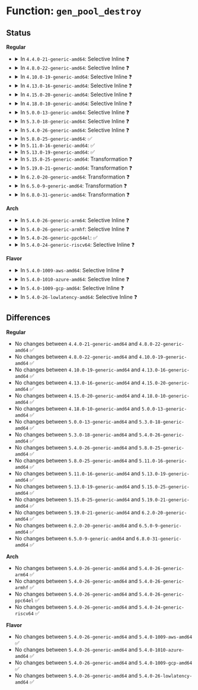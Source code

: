 # Function: <code>gen_pool_destroy</code>

## Status
<b>Regular</b>
<ul>
<li>
<details>
<summary>In <code>4.4.0-21-generic-amd64</code>: Selective Inline ❓</summary>

```c
void gen_pool_destroy(struct gen_pool * pool)
```

```json
{
  "name": "gen_pool_destroy",
  "collision_type": "Unique Global",
  "inline_type": "Selective",
  "funcs": [
    {
      "addr": 18446744071583069168,
      "name": "gen_pool_destroy",
      "external": true,
      "loc": "lib/genalloc.c:239",
      "file": "lib/genalloc.c",
      "inline": "not declared, inlined",
      "caller_inline": [],
      "caller_func": [
        "arch/x86/kernel/cpu/mcheck/mce-genpool.c:mce_gen_pool_init",
        "lib/genalloc.c:devm_gen_pool_release",
        "drivers/acpi/apei/ghes.c:ghes_estatus_pool_exit"
      ]
    }
  ],
  "symbols": [
    {
      "addr": 18446744071583069168,
      "name": "gen_pool_destroy",
      "section": ".text",
      "bind": "STB_GLOBAL",
      "size": 186
    }
  ]
}
```
</details>
</li>
<li>
<details>
<summary>In <code>4.8.0-22-generic-amd64</code>: Selective Inline ❓</summary>

```c
void gen_pool_destroy(struct gen_pool * pool)
```

```json
{
  "name": "gen_pool_destroy",
  "collision_type": "Unique Global",
  "inline_type": "Selective",
  "funcs": [
    {
      "addr": 18446744071583363648,
      "name": "gen_pool_destroy",
      "external": true,
      "loc": "lib/genalloc.c:239",
      "file": "lib/genalloc.c",
      "inline": "not declared, inlined",
      "caller_inline": [],
      "caller_func": [
        "arch/x86/kernel/cpu/mcheck/mce-genpool.c:mce_gen_pool_init",
        "lib/genalloc.c:devm_gen_pool_release"
      ]
    }
  ],
  "symbols": [
    {
      "addr": 18446744071583363648,
      "name": "gen_pool_destroy",
      "section": ".text",
      "bind": "STB_GLOBAL",
      "size": 201
    }
  ]
}
```
</details>
</li>
<li>
<details>
<summary>In <code>4.10.0-19-generic-amd64</code>: Selective Inline ❓</summary>

```c
void gen_pool_destroy(struct gen_pool * pool)
```

```json
{
  "name": "gen_pool_destroy",
  "collision_type": "Unique Global",
  "inline_type": "Selective",
  "funcs": [
    {
      "addr": 18446744071583489024,
      "name": "gen_pool_destroy",
      "external": true,
      "loc": "lib/genalloc.c:239",
      "file": "lib/genalloc.c",
      "inline": "not declared, inlined",
      "caller_inline": [],
      "caller_func": [
        "arch/x86/kernel/cpu/mcheck/mce-genpool.c:mce_gen_pool_init",
        "lib/genalloc.c:devm_gen_pool_release"
      ]
    }
  ],
  "symbols": [
    {
      "addr": 18446744071583489024,
      "name": "gen_pool_destroy",
      "section": ".text",
      "bind": "STB_GLOBAL",
      "size": 201
    }
  ]
}
```
</details>
</li>
<li>
<details>
<summary>In <code>4.13.0-16-generic-amd64</code>: Selective Inline ❓</summary>

```c
void gen_pool_destroy(struct gen_pool * pool)
```

```json
{
  "name": "gen_pool_destroy",
  "collision_type": "Unique Global",
  "inline_type": "Selective",
  "funcs": [
    {
      "addr": 18446744071583511184,
      "name": "gen_pool_destroy",
      "external": true,
      "loc": "lib/genalloc.c:239",
      "file": "lib/genalloc.c",
      "inline": "not declared, inlined",
      "caller_inline": [],
      "caller_func": [
        "arch/x86/kernel/cpu/mcheck/mce-genpool.c:mce_gen_pool_init",
        "lib/genalloc.c:devm_gen_pool_release"
      ]
    }
  ],
  "symbols": [
    {
      "addr": 18446744071583511184,
      "name": "gen_pool_destroy",
      "section": ".text",
      "bind": "STB_GLOBAL",
      "size": 205
    }
  ]
}
```
</details>
</li>
<li>
<details>
<summary>In <code>4.15.0-20-generic-amd64</code>: Selective Inline ❓</summary>

```c
void gen_pool_destroy(struct gen_pool * pool)
```

```json
{
  "name": "gen_pool_destroy",
  "collision_type": "Unique Global",
  "inline_type": "Selective",
  "funcs": [
    {
      "addr": 18446744071583696416,
      "name": "gen_pool_destroy",
      "external": true,
      "loc": "lib/genalloc.c:239",
      "file": "lib/genalloc.c",
      "inline": "not declared, inlined",
      "caller_inline": [],
      "caller_func": [
        "arch/x86/kernel/cpu/mcheck/mce-genpool.c:mce_gen_pool_init",
        "lib/genalloc.c:devm_gen_pool_release"
      ]
    }
  ],
  "symbols": [
    {
      "addr": 18446744071583696416,
      "name": "gen_pool_destroy",
      "section": ".text",
      "bind": "STB_GLOBAL",
      "size": 205
    }
  ]
}
```
</details>
</li>
<li>
<details>
<summary>In <code>4.18.0-10-generic-amd64</code>: Selective Inline ❓</summary>

```c
void gen_pool_destroy(struct gen_pool * pool)
```

```json
{
  "name": "gen_pool_destroy",
  "collision_type": "Unique Global",
  "inline_type": "Selective",
  "funcs": [
    {
      "addr": 18446744071583913968,
      "name": "gen_pool_destroy",
      "external": true,
      "loc": "lib/genalloc.c:239",
      "file": "lib/genalloc.c",
      "inline": "not declared, inlined",
      "caller_inline": [],
      "caller_func": [
        "arch/x86/kernel/cpu/mcheck/mce-genpool.c:mce_gen_pool_init",
        "lib/genalloc.c:devm_gen_pool_release",
        "drivers/acpi/apei/ghes.c:ghes_init"
      ]
    }
  ],
  "symbols": [
    {
      "addr": 18446744071583913968,
      "name": "gen_pool_destroy",
      "section": ".text",
      "bind": "STB_GLOBAL",
      "size": 200
    }
  ]
}
```
</details>
</li>
<li>
<details>
<summary>In <code>5.0.0-13-generic-amd64</code>: Selective Inline ❓</summary>

```c
void gen_pool_destroy(struct gen_pool * pool)
```

```json
{
  "name": "gen_pool_destroy",
  "collision_type": "Unique Global",
  "inline_type": "Selective",
  "funcs": [
    {
      "addr": 18446744071583998720,
      "name": "gen_pool_destroy",
      "external": true,
      "loc": "lib/genalloc.c:240",
      "file": "lib/genalloc.c",
      "inline": "not declared, inlined",
      "caller_inline": [],
      "caller_func": [
        "arch/x86/kernel/cpu/mce/genpool.c:mce_gen_pool_init",
        "lib/genalloc.c:devm_gen_pool_release"
      ]
    }
  ],
  "symbols": [
    {
      "addr": 18446744071583998720,
      "name": "gen_pool_destroy",
      "section": ".text",
      "bind": "STB_GLOBAL",
      "size": 200
    }
  ]
}
```
</details>
</li>
<li>
<details>
<summary>In <code>5.3.0-18-generic-amd64</code>: Selective Inline ❓</summary>

```c
void gen_pool_destroy(struct gen_pool * pool)
```

```json
{
  "name": "gen_pool_destroy",
  "collision_type": "Unique Global",
  "inline_type": "Selective",
  "funcs": [
    {
      "addr": 18446744071584182368,
      "name": "gen_pool_destroy",
      "external": true,
      "loc": "lib/genalloc.c:240",
      "file": "lib/genalloc.c",
      "inline": "not declared, inlined",
      "caller_inline": [],
      "caller_func": [
        "arch/x86/kernel/cpu/mce/genpool.c:mce_gen_pool_init",
        "lib/genalloc.c:devm_gen_pool_release"
      ]
    }
  ],
  "symbols": [
    {
      "addr": 18446744071584182368,
      "name": "gen_pool_destroy",
      "section": ".text",
      "bind": "STB_GLOBAL",
      "size": 200
    }
  ]
}
```
</details>
</li>
<li>
<details>
<summary>In <code>5.4.0-26-generic-amd64</code>: Selective Inline ❓</summary>

```c
void gen_pool_destroy(struct gen_pool * pool)
```

```json
{
  "name": "gen_pool_destroy",
  "collision_type": "Unique Global",
  "inline_type": "Selective",
  "funcs": [
    {
      "addr": 18446744071584316080,
      "name": "gen_pool_destroy",
      "external": true,
      "loc": "lib/genalloc.c:240",
      "file": "lib/genalloc.c",
      "inline": "not declared, inlined",
      "caller_inline": [],
      "caller_func": [
        "arch/x86/kernel/cpu/mce/genpool.c:mce_gen_pool_init",
        "lib/genalloc.c:devm_gen_pool_release",
        "drivers/acpi/apei/ghes.c:ghes_estatus_pool_init"
      ]
    }
  ],
  "symbols": [
    {
      "addr": 18446744071584316080,
      "name": "gen_pool_destroy",
      "section": ".text",
      "bind": "STB_GLOBAL",
      "size": 200
    }
  ]
}
```
</details>
</li>
<li>
<details>
<summary>In <code>5.8.0-25-generic-amd64</code>: ✅</summary>

```c
void gen_pool_destroy(struct gen_pool * pool)
```

```json
{
  "name": "gen_pool_destroy",
  "collision_type": "Unique Global",
  "inline_type": "No",
  "funcs": [
    {
      "addr": 18446744071584725248,
      "name": "gen_pool_destroy",
      "external": true,
      "loc": "lib/genalloc.c:240",
      "file": "lib/genalloc.c",
      "inline": "seen, unknown",
      "caller_inline": [],
      "caller_func": [
        "arch/x86/kernel/cpu/mce/genpool.c:mce_gen_pool_init",
        "kernel/dma/pool.c:__dma_atomic_pool_init",
        "lib/genalloc.c:devm_gen_pool_release",
        "drivers/acpi/apei/ghes.c:ghes_estatus_pool_init"
      ]
    }
  ],
  "symbols": [
    {
      "addr": 18446744071584725248,
      "name": "gen_pool_destroy",
      "section": ".text",
      "bind": "STB_GLOBAL",
      "size": 194
    }
  ]
}
```
</details>
</li>
<li>
<details>
<summary>In <code>5.11.0-16-generic-amd64</code>: ✅</summary>

```c
void gen_pool_destroy(struct gen_pool * pool)
```

```json
{
  "name": "gen_pool_destroy",
  "collision_type": "Unique Global",
  "inline_type": "No",
  "funcs": [
    {
      "addr": 18446744071584838496,
      "name": "gen_pool_destroy",
      "external": true,
      "loc": "lib/genalloc.c:241",
      "file": "lib/genalloc.c",
      "inline": "seen, unknown",
      "caller_inline": [],
      "caller_func": [
        "arch/x86/kernel/cpu/mce/genpool.c:mce_gen_pool_init",
        "kernel/dma/pool.c:__dma_atomic_pool_init",
        "lib/genalloc.c:devm_gen_pool_release",
        "drivers/acpi/apei/ghes.c:ghes_estatus_pool_init"
      ]
    }
  ],
  "symbols": [
    {
      "addr": 18446744071584838496,
      "name": "gen_pool_destroy",
      "section": ".text",
      "bind": "STB_GLOBAL",
      "size": 195
    }
  ]
}
```
</details>
</li>
<li>
<details>
<summary>In <code>5.13.0-19-generic-amd64</code>: ✅</summary>

```c
void gen_pool_destroy(struct gen_pool * pool)
```

```json
{
  "name": "gen_pool_destroy",
  "collision_type": "Unique Global",
  "inline_type": "No",
  "funcs": [
    {
      "addr": 18446744071584883520,
      "name": "gen_pool_destroy",
      "external": true,
      "loc": "lib/genalloc.c:242",
      "file": "lib/genalloc.c",
      "inline": "seen, unknown",
      "caller_inline": [],
      "caller_func": [
        "arch/x86/kernel/cpu/mce/genpool.c:mce_gen_pool_init",
        "kernel/dma/pool.c:__dma_atomic_pool_init",
        "lib/genalloc.c:devm_gen_pool_release",
        "drivers/acpi/apei/ghes.c:ghes_estatus_pool_init"
      ]
    }
  ],
  "symbols": [
    {
      "addr": 18446744071584883520,
      "name": "gen_pool_destroy",
      "section": ".text",
      "bind": "STB_GLOBAL",
      "size": 200
    }
  ]
}
```
</details>
</li>
<li>
<details>
<summary>In <code>5.15.0-25-generic-amd64</code>: Transformation ❓</summary>

```c
void gen_pool_destroy(struct gen_pool * pool)
```

```json
{
  "name": "gen_pool_destroy",
  "collision_type": "Unique Global",
  "inline_type": "No",
  "funcs": [
    {
      "addr": 0,
      "name": "gen_pool_destroy",
      "external": true,
      "loc": "lib/genalloc.c:242",
      "file": "lib/genalloc.c",
      "inline": "seen, unknown",
      "caller_inline": [],
      "caller_func": [
        "arch/x86/kernel/cpu/mce/genpool.c:mce_gen_pool_init",
        "kernel/dma/pool.c:__dma_atomic_pool_init",
        "lib/genalloc.c:devm_gen_pool_release",
        "drivers/acpi/apei/ghes.c:ghes_estatus_pool_init"
      ]
    }
  ],
  "symbols": [
    {
      "addr": 18446744071592326715,
      "name": "gen_pool_destroy.cold",
      "section": ".text",
      "bind": "STB_LOCAL",
      "size": 24
    },
    {
      "addr": 18446744071585309280,
      "name": "gen_pool_destroy",
      "section": ".text",
      "bind": "STB_GLOBAL",
      "size": 211
    }
  ]
}
```
</details>
</li>
<li>
<details>
<summary>In <code>5.19.0-21-generic-amd64</code>: Transformation ❓</summary>

```c
void gen_pool_destroy(struct gen_pool * pool)
```

```json
{
  "name": "gen_pool_destroy",
  "collision_type": "Unique Global",
  "inline_type": "No",
  "funcs": [
    {
      "addr": 0,
      "name": "gen_pool_destroy",
      "external": true,
      "loc": "lib/genalloc.c:242",
      "file": "lib/genalloc.c",
      "inline": "seen, unknown",
      "caller_inline": [],
      "caller_func": [
        "arch/x86/kernel/cpu/mce/genpool.c:mce_gen_pool_init",
        "kernel/dma/pool.c:__dma_atomic_pool_init",
        "lib/genalloc.c:devm_gen_pool_release",
        "drivers/acpi/apei/ghes.c:ghes_estatus_pool_init"
      ]
    }
  ],
  "symbols": [
    {
      "addr": 18446744071594130814,
      "name": "gen_pool_destroy.cold",
      "section": ".text",
      "bind": "STB_LOCAL",
      "size": 23
    },
    {
      "addr": 18446744071586165712,
      "name": "gen_pool_destroy",
      "section": ".text",
      "bind": "STB_GLOBAL",
      "size": 195
    }
  ]
}
```
</details>
</li>
<li>
<details>
<summary>In <code>6.2.0-20-generic-amd64</code>: Transformation ❓</summary>

```c
void gen_pool_destroy(struct gen_pool * pool)
```

```json
{
  "name": "gen_pool_destroy",
  "collision_type": "Unique Global",
  "inline_type": "No",
  "funcs": [
    {
      "addr": 0,
      "name": "gen_pool_destroy",
      "external": true,
      "loc": "lib/genalloc.c:242",
      "file": "lib/genalloc.c",
      "inline": "seen, unknown",
      "caller_inline": [],
      "caller_func": [
        "arch/x86/kernel/cpu/mce/genpool.c:mce_gen_pool_init",
        "kernel/dma/pool.c:__dma_atomic_pool_init",
        "lib/genalloc.c:devm_gen_pool_release",
        "drivers/pci/p2pdma.c:pci_p2pdma_add_resource",
        "drivers/pci/p2pdma.c:pci_p2pdma_add_resource",
        "drivers/acpi/apei/ghes.c:ghes_estatus_pool_init"
      ]
    }
  ],
  "symbols": [
    {
      "addr": 18446744071596117501,
      "name": "gen_pool_destroy.cold",
      "section": ".text",
      "bind": "STB_LOCAL",
      "size": 23
    },
    {
      "addr": 18446744071587160000,
      "name": "gen_pool_destroy",
      "section": ".text",
      "bind": "STB_GLOBAL",
      "size": 195
    }
  ]
}
```
</details>
</li>
<li>
<details>
<summary>In <code>6.5.0-9-generic-amd64</code>: Transformation ❓</summary>

```c
void gen_pool_destroy(struct gen_pool * pool)
```

```json
{
  "name": "gen_pool_destroy",
  "collision_type": "Unique Global",
  "inline_type": "No",
  "funcs": [
    {
      "addr": 0,
      "name": "gen_pool_destroy",
      "external": true,
      "loc": "lib/genalloc.c:240",
      "file": "lib/genalloc.c",
      "inline": "seen, unknown",
      "caller_inline": [],
      "caller_func": [
        "arch/x86/kernel/cpu/mce/genpool.c:mce_gen_pool_init",
        "kernel/dma/pool.c:__dma_atomic_pool_init",
        "lib/genalloc.c:devm_gen_pool_release",
        "drivers/pci/p2pdma.c:pci_p2pdma_add_resource",
        "drivers/pci/p2pdma.c:pci_p2pdma_add_resource",
        "drivers/acpi/apei/ghes.c:ghes_estatus_pool_init"
      ]
    }
  ],
  "symbols": [
    {
      "addr": 18446744071596643655,
      "name": "gen_pool_destroy.cold",
      "section": ".text",
      "bind": "STB_LOCAL",
      "size": 31
    },
    {
      "addr": 18446744071587423184,
      "name": "gen_pool_destroy",
      "section": ".text",
      "bind": "STB_GLOBAL",
      "size": 192
    }
  ]
}
```
</details>
</li>
<li>
<details>
<summary>In <code>6.8.0-31-generic-amd64</code>: Transformation ❓</summary>

```c
void gen_pool_destroy(struct gen_pool * pool)
```

```json
{
  "name": "gen_pool_destroy",
  "collision_type": "Unique Global",
  "inline_type": "No",
  "funcs": [
    {
      "addr": 0,
      "name": "gen_pool_destroy",
      "external": true,
      "loc": "lib/genalloc.c:242",
      "file": "lib/genalloc.c",
      "inline": "seen, unknown",
      "caller_inline": [],
      "caller_func": [
        "arch/x86/kernel/cpu/mce/genpool.c:mce_gen_pool_init",
        "kernel/dma/pool.c:__dma_atomic_pool_init",
        "lib/genalloc.c:devm_gen_pool_release",
        "drivers/pci/p2pdma.c:pci_p2pdma_add_resource",
        "drivers/pci/p2pdma.c:pci_p2pdma_add_resource",
        "drivers/acpi/apei/ghes.c:ghes_estatus_pool_init"
      ]
    }
  ],
  "symbols": [
    {
      "addr": 18446744071597553332,
      "name": "gen_pool_destroy.cold",
      "section": ".text",
      "bind": "STB_LOCAL",
      "size": 31
    },
    {
      "addr": 18446744071587757968,
      "name": "gen_pool_destroy",
      "section": ".text",
      "bind": "STB_GLOBAL",
      "size": 192
    }
  ]
}
```
</details>
</li>
</ul>
<b>Arch</b>
<ul>
<li>
<details>
<summary>In <code>5.4.0-26-generic-arm64</code>: Selective Inline ❓</summary>

```c
void gen_pool_destroy(struct gen_pool * pool)
```

```json
{
  "name": "gen_pool_destroy",
  "collision_type": "Unique Global",
  "inline_type": "Selective",
  "funcs": [
    {
      "addr": 18446603336496201928,
      "name": "gen_pool_destroy",
      "external": true,
      "loc": "lib/genalloc.c:240",
      "file": "lib/genalloc.c",
      "inline": "not declared, inlined",
      "caller_inline": [],
      "caller_func": [
        "kernel/dma/remap.c:dma_atomic_pool_init",
        "lib/genalloc.c:devm_gen_pool_release",
        "drivers/acpi/apei/ghes.c:ghes_estatus_pool_init",
        "drivers/net/ethernet/freescale/fman/fman_muram.c:fman_muram_init"
      ]
    }
  ],
  "symbols": [
    {
      "addr": 18446603336496201928,
      "name": "gen_pool_destroy",
      "section": ".text",
      "bind": "STB_GLOBAL",
      "size": 212
    }
  ]
}
```
</details>
</li>
<li>
<details>
<summary>In <code>5.4.0-26-generic-armhf</code>: Selective Inline ❓</summary>

```c
void gen_pool_destroy(struct gen_pool * pool)
```

```json
{
  "name": "gen_pool_destroy",
  "collision_type": "Unique Global",
  "inline_type": "Selective",
  "funcs": [
    {
      "addr": 3229526144,
      "name": "gen_pool_destroy",
      "external": true,
      "loc": "lib/genalloc.c:240",
      "file": "lib/genalloc.c",
      "inline": "not declared, inlined",
      "caller_inline": [],
      "caller_func": [
        "arch/arm/mm/dma-mapping.c:atomic_pool_init",
        "lib/genalloc.c:devm_gen_pool_release"
      ]
    }
  ],
  "symbols": [
    {
      "addr": 3229526144,
      "name": "gen_pool_destroy",
      "section": ".text",
      "bind": "STB_GLOBAL",
      "size": 184
    }
  ]
}
```
</details>
</li>
<li>
<details>
<summary>In <code>5.4.0-26-generic-ppc64el</code>: ✅</summary>

```c
void gen_pool_destroy(struct gen_pool * pool)
```

```json
{
  "name": "gen_pool_destroy",
  "collision_type": "Unique Global",
  "inline_type": "No",
  "funcs": [
    {
      "addr": 13835058055290486480,
      "name": "gen_pool_destroy",
      "external": true,
      "loc": "lib/genalloc.c:240",
      "file": "lib/genalloc.c",
      "inline": "seen, unknown",
      "caller_inline": [],
      "caller_func": [
        "lib/genalloc.c:devm_gen_pool_release"
      ]
    }
  ],
  "symbols": [
    {
      "addr": 13835058055290486480,
      "name": "gen_pool_destroy",
      "section": ".text",
      "bind": "STB_GLOBAL",
      "size": 308
    }
  ]
}
```
</details>
</li>
<li>
<details>
<summary>In <code>5.4.0-24-generic-riscv64</code>: Selective Inline ❓</summary>

```c
void gen_pool_destroy(struct gen_pool * pool)
```

```json
{
  "name": "gen_pool_destroy",
  "collision_type": "Unique Global",
  "inline_type": "Selective",
  "funcs": [
    {
      "addr": 18446743936275255188,
      "name": "gen_pool_destroy",
      "external": true,
      "loc": "lib/genalloc.c:240",
      "file": "lib/genalloc.c",
      "inline": "not declared, inlined",
      "caller_inline": [],
      "caller_func": [
        "lib/genalloc.c:devm_gen_pool_release"
      ]
    }
  ],
  "symbols": [
    {
      "addr": 18446743936275255188,
      "name": "gen_pool_destroy",
      "section": ".text",
      "bind": "STB_GLOBAL",
      "size": 190
    }
  ]
}
```
</details>
</li>
</ul>
<b>Flavor</b>
<ul>
<li>
<details>
<summary>In <code>5.4.0-1009-aws-amd64</code>: Selective Inline ❓</summary>

```c
void gen_pool_destroy(struct gen_pool * pool)
```

```json
{
  "name": "gen_pool_destroy",
  "collision_type": "Unique Global",
  "inline_type": "Selective",
  "funcs": [
    {
      "addr": 18446744071584284816,
      "name": "gen_pool_destroy",
      "external": true,
      "loc": "lib/genalloc.c:240",
      "file": "lib/genalloc.c",
      "inline": "not declared, inlined",
      "caller_inline": [],
      "caller_func": [
        "arch/x86/kernel/cpu/mce/genpool.c:mce_gen_pool_init",
        "lib/genalloc.c:devm_gen_pool_release"
      ]
    }
  ],
  "symbols": [
    {
      "addr": 18446744071584284816,
      "name": "gen_pool_destroy",
      "section": ".text",
      "bind": "STB_GLOBAL",
      "size": 200
    }
  ]
}
```
</details>
</li>
<li>
<details>
<summary>In <code>5.4.0-1010-azure-amd64</code>: Selective Inline ❓</summary>

```c
void gen_pool_destroy(struct gen_pool * pool)
```

```json
{
  "name": "gen_pool_destroy",
  "collision_type": "Unique Global",
  "inline_type": "Selective",
  "funcs": [
    {
      "addr": 18446744071584220016,
      "name": "gen_pool_destroy",
      "external": true,
      "loc": "lib/genalloc.c:240",
      "file": "lib/genalloc.c",
      "inline": "not declared, inlined",
      "caller_inline": [],
      "caller_func": [
        "arch/x86/kernel/cpu/mce/genpool.c:mce_gen_pool_init",
        "lib/genalloc.c:devm_gen_pool_release"
      ]
    }
  ],
  "symbols": [
    {
      "addr": 18446744071584220016,
      "name": "gen_pool_destroy",
      "section": ".text",
      "bind": "STB_GLOBAL",
      "size": 200
    }
  ]
}
```
</details>
</li>
<li>
<details>
<summary>In <code>5.4.0-1009-gcp-amd64</code>: Selective Inline ❓</summary>

```c
void gen_pool_destroy(struct gen_pool * pool)
```

```json
{
  "name": "gen_pool_destroy",
  "collision_type": "Unique Global",
  "inline_type": "Selective",
  "funcs": [
    {
      "addr": 18446744071584267728,
      "name": "gen_pool_destroy",
      "external": true,
      "loc": "lib/genalloc.c:240",
      "file": "lib/genalloc.c",
      "inline": "not declared, inlined",
      "caller_inline": [],
      "caller_func": [
        "arch/x86/kernel/cpu/mce/genpool.c:mce_gen_pool_init",
        "lib/genalloc.c:devm_gen_pool_release",
        "drivers/acpi/apei/ghes.c:ghes_estatus_pool_init"
      ]
    }
  ],
  "symbols": [
    {
      "addr": 18446744071584267728,
      "name": "gen_pool_destroy",
      "section": ".text",
      "bind": "STB_GLOBAL",
      "size": 200
    }
  ]
}
```
</details>
</li>
<li>
<details>
<summary>In <code>5.4.0-26-lowlatency-amd64</code>: Selective Inline ❓</summary>

```c
void gen_pool_destroy(struct gen_pool * pool)
```

```json
{
  "name": "gen_pool_destroy",
  "collision_type": "Unique Global",
  "inline_type": "Selective",
  "funcs": [
    {
      "addr": 18446744071584373712,
      "name": "gen_pool_destroy",
      "external": true,
      "loc": "lib/genalloc.c:240",
      "file": "lib/genalloc.c",
      "inline": "not declared, inlined",
      "caller_inline": [],
      "caller_func": [
        "arch/x86/kernel/cpu/mce/genpool.c:mce_gen_pool_init",
        "lib/genalloc.c:devm_gen_pool_release",
        "drivers/acpi/apei/ghes.c:ghes_estatus_pool_init"
      ]
    }
  ],
  "symbols": [
    {
      "addr": 18446744071584373712,
      "name": "gen_pool_destroy",
      "section": ".text",
      "bind": "STB_GLOBAL",
      "size": 200
    }
  ]
}
```
</details>
</li>
</ul>

## Differences
<b>Regular</b>
<ul>
<li>
No changes between <code>4.4.0-21-generic-amd64</code> and <code>4.8.0-22-generic-amd64</code> ✅
</li>
<li>
No changes between <code>4.8.0-22-generic-amd64</code> and <code>4.10.0-19-generic-amd64</code> ✅
</li>
<li>
No changes between <code>4.10.0-19-generic-amd64</code> and <code>4.13.0-16-generic-amd64</code> ✅
</li>
<li>
No changes between <code>4.13.0-16-generic-amd64</code> and <code>4.15.0-20-generic-amd64</code> ✅
</li>
<li>
No changes between <code>4.15.0-20-generic-amd64</code> and <code>4.18.0-10-generic-amd64</code> ✅
</li>
<li>
No changes between <code>4.18.0-10-generic-amd64</code> and <code>5.0.0-13-generic-amd64</code> ✅
</li>
<li>
No changes between <code>5.0.0-13-generic-amd64</code> and <code>5.3.0-18-generic-amd64</code> ✅
</li>
<li>
No changes between <code>5.3.0-18-generic-amd64</code> and <code>5.4.0-26-generic-amd64</code> ✅
</li>
<li>
No changes between <code>5.4.0-26-generic-amd64</code> and <code>5.8.0-25-generic-amd64</code> ✅
</li>
<li>
No changes between <code>5.8.0-25-generic-amd64</code> and <code>5.11.0-16-generic-amd64</code> ✅
</li>
<li>
No changes between <code>5.11.0-16-generic-amd64</code> and <code>5.13.0-19-generic-amd64</code> ✅
</li>
<li>
No changes between <code>5.13.0-19-generic-amd64</code> and <code>5.15.0-25-generic-amd64</code> ✅
</li>
<li>
No changes between <code>5.15.0-25-generic-amd64</code> and <code>5.19.0-21-generic-amd64</code> ✅
</li>
<li>
No changes between <code>5.19.0-21-generic-amd64</code> and <code>6.2.0-20-generic-amd64</code> ✅
</li>
<li>
No changes between <code>6.2.0-20-generic-amd64</code> and <code>6.5.0-9-generic-amd64</code> ✅
</li>
<li>
No changes between <code>6.5.0-9-generic-amd64</code> and <code>6.8.0-31-generic-amd64</code> ✅
</li>
</ul>
<b>Arch</b>
<ul>
<li>
No changes between <code>5.4.0-26-generic-amd64</code> and <code>5.4.0-26-generic-arm64</code> ✅
</li>
<li>
No changes between <code>5.4.0-26-generic-amd64</code> and <code>5.4.0-26-generic-armhf</code> ✅
</li>
<li>
No changes between <code>5.4.0-26-generic-amd64</code> and <code>5.4.0-26-generic-ppc64el</code> ✅
</li>
<li>
No changes between <code>5.4.0-26-generic-amd64</code> and <code>5.4.0-24-generic-riscv64</code> ✅
</li>
</ul>
<b>Flavor</b>
<ul>
<li>
No changes between <code>5.4.0-26-generic-amd64</code> and <code>5.4.0-1009-aws-amd64</code> ✅
</li>
<li>
No changes between <code>5.4.0-26-generic-amd64</code> and <code>5.4.0-1010-azure-amd64</code> ✅
</li>
<li>
No changes between <code>5.4.0-26-generic-amd64</code> and <code>5.4.0-1009-gcp-amd64</code> ✅
</li>
<li>
No changes between <code>5.4.0-26-generic-amd64</code> and <code>5.4.0-26-lowlatency-amd64</code> ✅
</li>
</ul>
